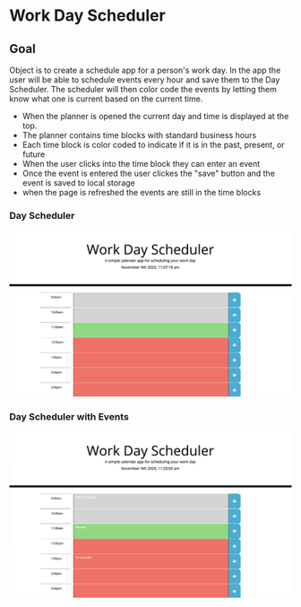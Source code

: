 # Work Day Scheduler

## Goal
Object is to create a schedule app for a person's work day. In the app the user will be able to schedule events every hour and save them to the Day Scheduler. The scheduler will then color code the events by letting them know what one is current based on the current time.

- When the planner is opened the current day and time is displayed at the top.
- The planner contains time blocks with standard business hours
- Each time block is color coded to indicate if it is in the past, present, or future
- When the user clicks into the time block they can enter an event
- Once the event is entered the user clickes the "save" button and the event is saved to local storage
- when the page is refreshed the events are still in the time blocks



### Day Scheduler
![Day Scheduler](./assets/images/start.png)

### Day Scheduler with Events
![Day Scheduler with Events](./assets/images/tasks.png)



